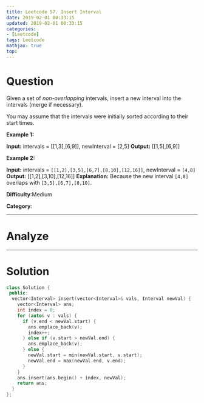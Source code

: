 ```yaml
---
title: Leetcode 57. Insert Interval
date: 2019-02-01 00:33:15
updated: 2019-02-01 00:33:15
categories: 
- [Leetcode]
tags: Leetcode
mathjax: true
top:
---
```


# Question

Given a set of  _non-overlapping_  intervals, insert a new interval into the intervals (merge if necessary).

You may assume that the intervals were initially sorted according to their start times.

**Example 1:**

**Input:** intervals = [[1,3],[6,9]], newInterval = [2,5]
**Output:** [[1,5],[6,9]]

**Example 2:**

**Input:** intervals = `[[1,2],[3,5],[6,7],[8,10],[12,16]]`, newInterval = `[4,8]`
**Output:** [[1,2],[3,10],[12,16]]
**Explanation:** Because the new interval `[4,8]` overlaps with `[3,5],[6,7],[8,10]`.

**Difficulty**:Medium

**Category**:

<!-- more -->

------------

# Analyze

------------

# Solution

```cpp
class Solution {
 public:
  vector<Interval> insert(vector<Interval>& vals, Interval newVal) {
    vector<Interval> ans;
    int index = 0;
    for (auto& v : vals) {
      if (v.end < newVal.start) {
        ans.emplace_back(v);
        index++;
      } else if (v.start > newVal.end) {
        ans.emplace_back(v);
      } else {
        newVal.start = min(newVal.start, v.start);
        newVal.end = max(newVal.end, v.end);
      }
    }
    ans.insert(ans.begin() + index, newVal);
    return ans;
  }
};
```
